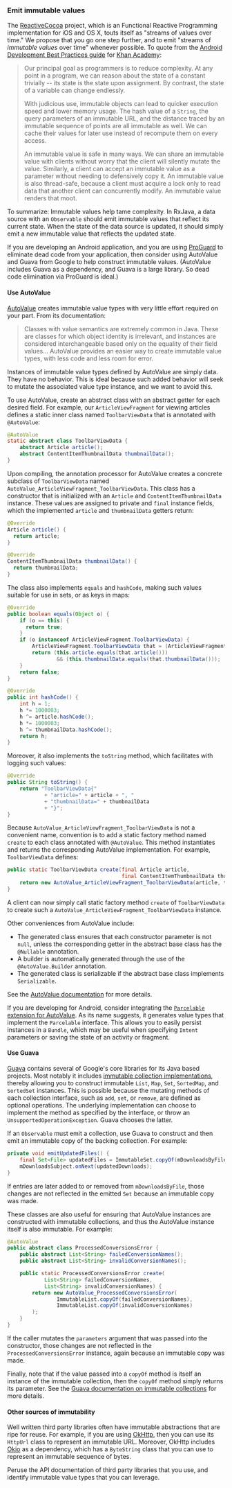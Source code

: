 ### Emit immutable values

The [ReactiveCocoa](https://github.com/ReactiveCocoa/ReactiveCocoa/) project, which is an Functional Reactive Programming implementation for iOS and OS X, touts itself as "streams of values over time." We propose that you go one step further, and to emit "streams of *immutable values* over time" whenever possible. To quote from the [Android Development Best Practices guide](https://github.com/Khan/style-guides/blob/master/style/android-development-best-practices.md) for [Khan Academy](https://www.khanacademy.org/):

> Our principal goal as programmers is to reduce complexity. At any point in a program, we can reason about the state of a constant trivially -- its state is the state upon assignment. By contrast, the state of a variable can change endlessly.
> 
> With judicious use, immutable objects can lead to quicker execution speed and lower memory usage. The hash value of a `String`, the query parameters of an immutable URL, and the distance traced by an immutable sequence of points are all immutable as well. We can cache their values for later use instead of recompute them on every access.
> 
> An immutable value is safe in many ways. We can share an immutable value with clients without worry that the client will silently mutate the value. Similarly, a client can accept an immutable value as a parameter without needing to defensively copy it. An immutable value is also thread-safe, because a client must acquire a lock only to read data that another client can concurrently modify. An immutable value renders that moot.

To summarize: Immutable values help tame complexity. In RxJava, a data source with an `Observable` should emit immutable values that reflect its current state. When the state of the data source is updated, it should simply emit a new immutable value that reflects the updated state.

If you are developing an Android application, and you are using [ProGuard](http://proguard.sourceforge.net/) to eliminate dead code from your application, then consider using AutoValue and Guava from Google to help construct immutable values. (AutoValue includes Guava as a dependency, and Guava is a large library. So dead code elimination via ProGuard is ideal.)

#### Use AutoValue

[AutoValue](https://github.com/google/auto/tree/master/value) creates immutable value types with very little effort required on your part. From its documentation:

> Classes with value semantics are extremely common in Java. These are classes for which object identity is irrelevant, and instances are considered interchangeable based only on the equality of their field values... AutoValue provides an easier way to create immutable value types, with less code and less room for error.

Instances of immutable value types defined by AutoValue are simply data. They have no behavior. This is ideal because such added behavior will seek to mutate the associated value type instance, and we want to avoid this.

To use AutoValue, create an abstract class with an abstract getter for each desired field. For example, our `ArticleViewFragment` for viewing articles defines a static inner class named `ToolbarViewData` that is annotated with `@AutoValue`:

```java
@AutoValue
static abstract class ToolbarViewData {
    abstract Article article();
    abstract ContentItemThumbnailData thumbnailData();
}
```

Upon compiling, the annotation processor for AutoValue creates a concrete subclass of `ToolbarViewData` named `AutoValue_ArticleViewFragment_ToolbarViewData`. This class has a constructor that is initialized with an `Article` and `ContentItemThumbnailData` instance. These values are assigned to private and `final` instance fields, which the implemented `article` and `thumbnailData` getters return:

```java
@Override
Article article() {
  return article;
}

@Override
ContentItemThumbnailData thumbnailData() {
  return thumbnailData;
}
```

The class also implements `equals` and `hashCode`, making such values suitable for use in sets, or as keys in maps:

```java
@Override
public boolean equals(Object o) {
    if (o == this) {
      return true;
    }
    if (o instanceof ArticleViewFragment.ToolbarViewData) {
        ArticleViewFragment.ToolbarViewData that = (ArticleViewFragment.ToolbarViewData) o;
        return (this.article.equals(that.article()))
                && (this.thumbnailData.equals(that.thumbnailData()));
    }
    return false;
}

@Override
public int hashCode() {
    int h = 1;
    h *= 1000003;
    h ^= article.hashCode();
    h *= 1000003;
    h ^= thumbnailData.hashCode();
    return h;
}
```

Moreover, it also implements the `toString` method, which facilitates with logging such values:

```java
@Override
public String toString() {
    return "ToolbarViewData{"
            + "article=" + article + ", "
            + "thumbnailData=" + thumbnailData
            + "}";
}
```

Because `AutoValue_ArticleViewFragment_ToolbarViewData` is not a convenient name, convention is to add a static factory method named `create` to each class annotated with `@AutoValue`. This method instantiates and returns the corresponding AutoValue implementation. For example, `ToolbarViewData` defines:

```java
public static ToolbarViewData create(final Article article,
                                     final ContentItemThumbnailData thumbnailData) {
    return new AutoValue_ArticleViewFragment_ToolbarViewData(article, thumbnailData);
}
```

A client can now simply call static factory method `create` of `ToolbarViewData` to create such a `AutoValue_ArticleViewFragment_ToolbarViewData` instance.

Other conveniences from AutoValue include:

* The generated class ensures that each constructor parameter is not `null`, unless the corresponding getter in the abstract base class has the `@Nullable` annotation.
* A builder is automatically generated through the use of the `@AutoValue.Builder` annotation.
* The generated class is serializable if the abstract base class implements `Serializable`.

See the [AutoValue documentation](https://github.com/google/auto/tree/master/value) for more details.

If you are developing for Android, consider integrating the [`Parcelable` extension for AutoValue](https://github.com/rharter/auto-value-parcel). As its name suggests, it generates value types that implement the `Parcelable` interface. This allows you to easily persist instances in a `Bundle`, which may be useful when specifying `Intent` parameters or saving the state of an activity or fragment.

#### Use Guava

[Guava](https://github.com/google/guava) contains several of Google's core libraries for its Java based projects. Most notably it includes [immutable collection implementations](https://github.com/google/guava/wiki/ImmutableCollectionsExplained), thereby allowing you to construct immutable `List`, `Map`, `Set`, `SortedMap`, and `SortedSet` instances. This is possible because the mutating methods of each collection interface, such as `add`, `set`, or `remove`, are defined as optional operations. The underlying implementation can choose to implement the method as specified by the interface, or throw an `UnsupportedOperationException`. Guava chooses the latter.

If an `Observable` must emit a collection, use Guava to construct and then emit an immutable copy of the backing collection. For example:

```java
private void emitUpdatedFiles() {
    final Set<File> updatedFiles = ImmutableSet.copyOf(mDownloadsByFile.keySet());
    mDownloadsSubject.onNext(updatedDownloads);
}
```

If entries are later added to or removed from `mDownloadsByFile`, those changes are not reflected in the emitted `Set` because an immutable copy was made.

These classes are also useful for ensuring that AutoValue instances are constructed with immutable collections, and thus the AutoValue instance itself is also immutable. For example:

```java
@AutoValue
public abstract class ProcessedConversionsError {
    public abstract List<String> failedConversionNames();
    public abstract List<String> invalidConversionNames();

    public static ProcessedConversionsError create(
            List<String> failedConversionNames,
            List<String> invalidConversionNames) {
        return new AutoValue_ProcessedConversionsError(
                ImmutableList.copyOf(failedConversionNames),
                ImmutableList.copyOf(invalidConversionNames)
        );
    }
}
```

If the caller mutates the `parameters` argument that was passed into the constructor, those changes are not reflected in the `ProcessedConversionsError` instance, again because an immutable copy was made.

Finally, note that if the value passed into a `copyOf` method is itself an instance of the immutable collection, then the `copyOf` method simply returns its parameter. See the [Guava documentation on immutable collections](https://github.com/google/guava/wiki/ImmutableCollectionsExplained) for more details.

#### Other sources of immutability

Well written third party libraries often have immutable abstractions that are ripe for reuse. For example, if you are using [OkHttp](http://square.github.io/okhttp/), then you can use its `HttpUrl` class to represent an immutable URL. Moreover, OkHttp includes [Okio](https://github.com/square/okio) as a dependency, which has a `ByteString` class that you can use to represent an immutable sequence of bytes.

Peruse the API documentation of third party libraries that you use, and identify immutable value types that you can leverage.

